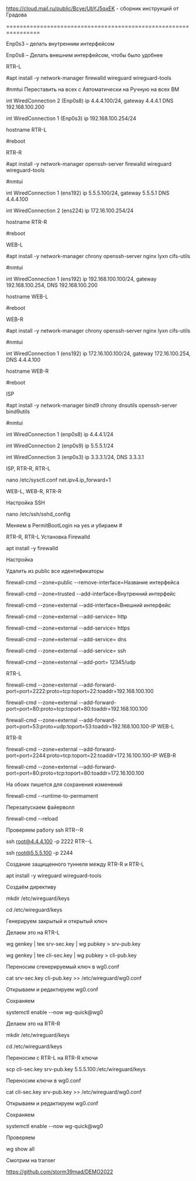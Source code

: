 https://cloud.mail.ru/public/Bcye/UbYJ5qxEK - сборник инструкций от Градова

================================================================

Enp0s3 – делать внутренним интерфейсом

Enp0s8 – Делать внешним интерфейсом, чтобы было удобнее


RTR-L 

#apt install -y network-manager firewalld wireguard wireguard-tools

#nmtui 
Переставить на всех с Автоматически на  Ручную на всех ВМ

int WiredConnection 2 (Enp0s8) ip 4.4.4.100/24, gateway 4.4.4.1 DNS 192.168.100.200

int WiredConnection 1 (Enp0s3) ip 192.168.100.254/24 

 
hostname RTR-L 

#reboot

RTR-R

#apt install -y network-manager openssh-server firewalld wireguard wireguard-tools

#nmtui

int WiredConnection 1 (ens192) ip 5.5.5.100/24, gateway 5.5.5.1 DNS 4.4.4.100

int WiredConnection 2 (ens224) ip 172.16.100.254/24 

 
hostname RTR-R 

#reboot

WEB-L

#apt install -y network-manager chrony openssh-server nginx lyxn cifs-utils

#nmtui 

int WiredConnection 1 (ens192) ip 192.168.100.100/24, gateway 192.168.100.254, DNS 192.168.100.200


 

hostname WEB-L 

#reboot

WEB-R

#apt install -y network-manager chrony openssh-server nginx lyxn cifs-utils

#nmtui 

int WiredConnection 1 (ens192) ip 172.16.100.100/24, gateway 172.16.100.254, DNS 4.4.4.100
 
hostname WEB-R 

#reboot


ISP

#apt install -y network-manager bind9 chrony dnsutils openssh-server bind9utils

#nmtui 

int WiredConnection 1 (enp0s8) ip 4.4.4.1/24
 
	













int WiredConnection 2 (enp0s9) ip 5.5.5.1/24 
 












int WiredConnection 3 (enp0s3) ip 3.3.3.1/24, DNS 3.3.3.1
 
ISP, RTR-R, RTR-L

nano /etc/sysctl.conf
			net.ipv4.ip_forward=1


WEB-L, WEB-R, RTR-R

Настройка SSH

 nano /etc/ssh/sshd_config
 
Меняем в PermitBootLogin на yes и убираем #

RTR-R, RTR-L Установка Firewalld

apt install -y firewalld

Настройка

Удалить из public все идентификаторы

firewall-cmd  --zone=public --remove-interface=Название интерфейса

firewall-cmd  --zone=trusted --add-interface=Внутренний интерфейс

firewall-cmd  --zone=external --add-interface=Внешний интерфейс

firewall-cmd  --zone=external --add-service= http

firewall-cmd  --zone=external --add-service= https

firewall-cmd  --zone=external --add-service= dns

firewall-cmd  --zone=external --add-service= ssh

firewall-cmd  --zone=external --add-port= 12345/udp

RTR-L

firewall-cmd  --zone=external --add-forward-port=port=2222:proto=tcp:toport=22:toaddr=192.168.100.100

firewall-cmd  --zone=external --add-forward-port=port=80:proto=tcp:toport=80:toaddr=192.168.100.100

firewall-cmd  --zone=external --add-forward-port=port=53:proto=udp:toport=53:toaddr=192.168.100.100-IP WEB-L

RTR-R

firewall-cmd  --zone=external --add-forward-port=port=2244:proto=tcp:toport=22:toaddr=172.16.100.100-IP WEB-R

firewall-cmd  --zone=external --add-forward-port=port=80:proto=tcp:toport=80:toaddr=172.16.100.100

На обоих пишется для сохранения изменений 

firewall-cmd   --runtime-to-permament

Перезапускаем файерволл

firewall-cmd --reload

Проверяем работу ssh 
RTR--R

ssh root@4.4.4.100 -p 2222
RTR--L

ssh root@5.5.5.100 -p 2244

Создание защищенного туннеля между RTR-R и RTR-L

apt install -y wireguard wireguard-tools

Создаём директиву

mkdir /etc/wireguard/keys

cd /etc/wireguard/keys

Генерируем закрытый и открытый ключ

Делаем это на RTR-L

wg genkey | tee srv-sec.key | wg pubkey > srv-pub.key

wg genkey | tee cli-sec.key | wg pubkey > cli-pub.key

Переносим сгенерируемый ключ в wg0.conf

cat srv-sec.key cli-pub.key >> /etc/wireguard/wg0.conf

Открываем и редактируем wg0.conf

 Сохраняем
	
systemctl enable --now wg-quick@wg0

Делаем это на RTR-R

mkdir /etc/wireguard/keys

cd /etc/wireguard/keys

Переносим с RTR-L на RTR-R ключи

scp cli-sec.key srv-pub.key 5.5.5.100:/etc/wireguard/keys

Переносим ключи в wg0.conf

cat cli-sec.key srv-pub.key >> /etc/wireguard/wg0.conf

Открываем и редактируем wg0.conf

 Сохраняем
	
systemctl enable --now wg-quick@wg0

Проверяем 

wg show all

Смотрим на transer


 
 https://github.com/storm39mad/DEMO2022






 







